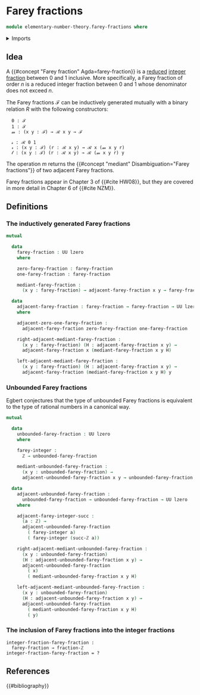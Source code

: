 # Farey fractions

```agda
module elementary-number-theory.farey-fractions where
```

<details><summary>Imports</summary>

```agda
-- open import elementary-number-theory.integer-fractions
open import elementary-number-theory.integers

open import foundation.universe-levels
```

</details>

## Idea

A {{#concept "Farey fraction" Agda=farey-fraction}} is a [reduced](elementary-number-theory.reduced-integer-fractions.md) [integer fraction](elementary-number-theory.integer-fractions.md) between $0$ and $1$ inclusive. More specifically, a Farey fraction of order $n$ is a reduced integer fraction between $0$ and $1$ whose denominator does not exceed $n$.

The Farey fractions ℱ can be inductively generated mutually with a binary relation $R$ with the following constructors:

```text
  0 : ℱ
  1 : ℱ
  𝓂 : (x y : ℱ) → ℛ x y → ℱ

  𝓈 : ℛ 0 1
  𝓇 : (x y : ℱ) (r : ℛ x y) → ℛ x (𝓂 x y r)
  𝓁 : (x y : ℱ) (r : ℛ x y) → ℛ (𝓂 x y r) y
```

The operation $m$ returns the {{#concept "mediant" Disambiguation="Farey fractions"}} of two adjacent Farey fractions.

Farey fractions appear in Chapter 3 of {{#cite HW08}}, but they are covered in more detail in Chapter 6 of {{#cite NZM}}. 

## Definitions

### The inductively generated Farey fractions

```agda
mutual

  data
    farey-fraction : UU lzero
    where

    zero-farey-fraction : farey-fraction
    one-farey-fraction : farey-fraction

    mediant-farey-fraction :
      (x y : farey-fraction) → adjacent-farey-fraction x y → farey-fraction

  data
    adjacent-farey-fraction : farey-fraction → farey-fraction → UU lzero
    where

    adjacent-zero-one-farey-fraction :
      adjacent-farey-fraction zero-farey-fraction one-farey-fraction

    right-adjacent-mediant-farey-fraction :
      (x y : farey-fraction) (H : adjacent-farey-fraction x y) →
      adjacent-farey-fraction x (mediant-farey-fraction x y H)

    left-adjacent-mediant-farey-fraction :
      (x y : farey-fraction) (H : adjacent-farey-fraction x y) →
      adjacent-farey-fraction (mediant-farey-fraction x y H) y
```

### Unbounded Farey fractions

Egbert conjectures that the type of unbounded Farey fractions is equivalent to the type of rational numbers in a canonical way.

```agda
mutual

  data
    unbounded-farey-fraction : UU lzero
    where

    farey-integer :
      ℤ → unbounded-farey-fraction

    mediant-unbounded-farey-fraction :
      (x y : unbounded-farey-fraction) →
      adjacent-unbounded-farey-fraction x y → unbounded-farey-fraction

  data
    adjacent-unbounded-farey-fraction :
      unbounded-farey-fraction → unbounded-farey-fraction → UU lzero
    where

    adjacent-farey-integer-succ :
      (a : ℤ) →
      adjacent-unbounded-farey-fraction
        ( farey-integer a)
        ( farey-integer (succ-ℤ a))

    right-adjacent-mediant-unbounded-farey-fraction :
      (x y : unbounded-farey-fraction)
      (H : adjacent-unbounded-farey-fraction x y) →
      adjacent-unbounded-farey-fraction
        ( x)
        ( mediant-unbounded-farey-fraction x y H)

    left-adjacent-mediant-unbounded-farey-fraction :
      (x y : unbounded-farey-fraction)
      (H : adjacent-unbounded-farey-fraction x y) →
      adjacent-unbounded-farey-fraction
        ( mediant-unbounded-farey-fraction x y H)
        ( y)
```

### The inclusion of Farey fractions into the integer fractions

```text
integer-fraction-farey-fraction :
  farey-fraction → fraction-ℤ
integer-fraction-farey-fraction = ?
```

## References

{{#bibliography}}

